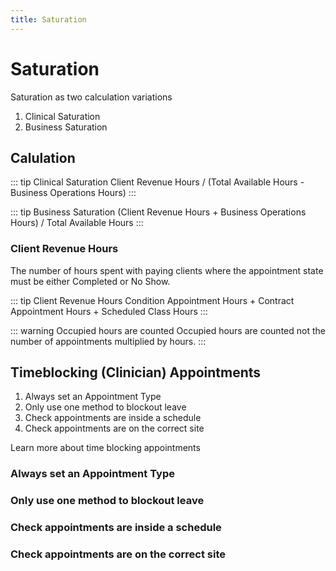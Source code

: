```yaml
---
title: Saturation
---
```


# Saturation

Saturation as two calculation variations

1. Clinical Saturation
2. Business Saturation

## Calulation

::: tip Clinical Saturation
Client Revenue Hours / (Total Available Hours - Business Operations Hours)
:::

::: tip Business Saturation
(Client Revenue Hours + Business Operations Hours) / Total Available Hours
:::

### Client Revenue Hours

The number of hours spent with paying clients where the appointment state must be either Completed or No Show.

::: tip Client Revenue Hours
Condition Appointment Hours + Contract Appointment Hours + Scheduled Class Hours
:::

::: warning Occupied hours are counted
Occupied hours are counted not the number of appointments multiplied by hours.
:::

## Timeblocking (Clinician) Appointments

1. Always set an Appointment Type
2. Only use one method to blockout leave
3. Check appointments are inside a schedule
4. Check appointments are on the correct site

Learn more about time blocking appointments

### Always set an Appointment Type

### Only use one method to blockout leave

### Check appointments are inside a schedule

### Check appointments are on the correct site
